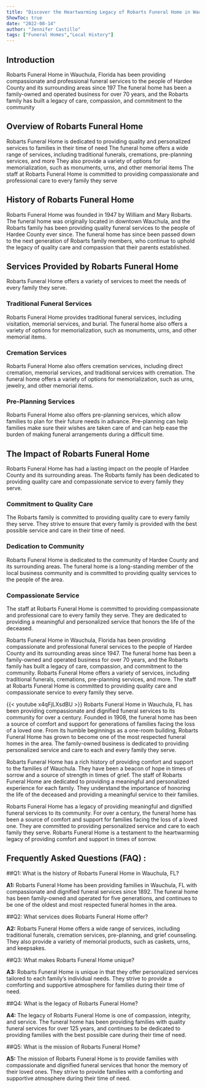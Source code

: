 ```yaml
---
title: "Discover the Heartwarming Legacy of Robarts Funeral Home in Wauchula, FL"
ShowToc: true 
date: "2022-08-14"
author: "Jennifer Castillo" 
tags: ["Funeral Homes","Local History"]
---
```

## Introduction
Robarts Funeral Home in Wauchula, Florida has been providing compassionate and professional funeral services to the people of Hardee County and its surrounding areas since 197 The funeral home has been a family-owned and operated business for over 70 years, and the Robarts family has built a legacy of care, compassion, and commitment to the community 

## Overview of Robarts Funeral Home
Robarts Funeral Home is dedicated to providing quality and personalized services to families in their time of need The funeral home offers a wide range of services, including traditional funerals, cremations, pre-planning services, and more They also provide a variety of options for memorialization, such as monuments, urns, and other memorial items The staff at Robarts Funeral Home is committed to providing compassionate and professional care to every family they serve 

## History of Robarts Funeral Home
Robarts Funeral Home was founded in 1947 by William and Mary Robarts. The funeral home was originally located in downtown Wauchula, and the Robarts family has been providing quality funeral services to the people of Hardee County ever since. The funeral home has since been passed down to the next generation of Robarts family members, who continue to uphold the legacy of quality care and compassion that their parents established. 

## Services Provided by Robarts Funeral Home
Robarts Funeral Home offers a variety of services to meet the needs of every family they serve. 

### Traditional Funeral Services 
Robarts Funeral Home provides traditional funeral services, including visitation, memorial services, and burial. The funeral home also offers a variety of options for memorialization, such as monuments, urns, and other memorial items. 

### Cremation Services 
Robarts Funeral Home also offers cremation services, including direct cremation, memorial services, and traditional services with cremation. The funeral home offers a variety of options for memorialization, such as urns, jewelry, and other memorial items. 

### Pre-Planning Services 
Robarts Funeral Home also offers pre-planning services, which allow families to plan for their future needs in advance. Pre-planning can help families make sure their wishes are taken care of and can help ease the burden of making funeral arrangements during a difficult time. 

## The Impact of Robarts Funeral Home
Robarts Funeral Home has had a lasting impact on the people of Hardee County and its surrounding areas. The Robarts family has been dedicated to providing quality care and compassionate service to every family they serve. 

### Commitment to Quality Care 
The Robarts family is committed to providing quality care to every family they serve. They strive to ensure that every family is provided with the best possible service and care in their time of need. 

### Dedication to Community 
Robarts Funeral Home is dedicated to the community of Hardee County and its surrounding areas. The funeral home is a long-standing member of the local business community and is committed to providing quality services to the people of the area. 

### Compassionate Service 
The staff at Robarts Funeral Home is committed to providing compassionate and professional care to every family they serve. They are dedicated to providing a meaningful and personalized service that honors the life of the deceased. 

Robarts Funeral Home in Wauchula, Florida has been providing compassionate and professional funeral services to the people of Hardee County and its surrounding areas since 1947. The funeral home has been a family-owned and operated business for over 70 years, and the Robarts family has built a legacy of care, compassion, and commitment to the community. Robarts Funeral Home offers a variety of services, including traditional funerals, cremations, pre-planning services, and more. The staff at Robarts Funeral Home is committed to providing quality care and compassionate service to every family they serve.

{{< youtube x4qFjLXsdBU >}} 
Robarts Funeral Home in Wauchula, FL has been providing compassionate and dignified funeral services to its community for over a century. Founded in 1908, the funeral home has been a source of comfort and support for generations of families facing the loss of a loved one. From its humble beginnings as a one-room building, Robarts Funeral Home has grown to become one of the most respected funeral homes in the area. The family-owned business is dedicated to providing personalized service and care to each and every family they serve.

Robarts Funeral Home has a rich history of providing comfort and support to the families of Wauchula. They have been a beacon of hope in times of sorrow and a source of strength in times of grief. The staff of Robarts Funeral Home are dedicated to providing a meaningful and personalized experience for each family. They understand the importance of honoring the life of the deceased and providing a meaningful service to their families.

Robarts Funeral Home has a legacy of providing meaningful and dignified funeral services to its community. For over a century, the funeral home has been a source of comfort and support for families facing the loss of a loved one. They are committed to providing personalized service and care to each family they serve. Robarts Funeral Home is a testament to the heartwarming legacy of providing comfort and support in times of sorrow.

## Frequently Asked Questions (FAQ) :
##Q1: What is the history of Robarts Funeral Home in Wauchula, FL?

**A1:** Robarts Funeral Home has been providing families in Wauchula, FL with compassionate and dignified funeral services since 1892. The funeral home has been family-owned and operated for five generations, and continues to be one of the oldest and most respected funeral homes in the area.

##Q2: What services does Robarts Funeral Home offer?

**A2:** Robarts Funeral Home offers a wide range of services, including traditional funerals, cremation services, pre-planning, and grief counseling. They also provide a variety of memorial products, such as caskets, urns, and keepsakes.

##Q3: What makes Robarts Funeral Home unique?

**A3:** Robarts Funeral Home is unique in that they offer personalized services tailored to each family’s individual needs. They strive to provide a comforting and supportive atmosphere for families during their time of need.

##Q4: What is the legacy of Robarts Funeral Home?

**A4:** The legacy of Robarts Funeral Home is one of compassion, integrity, and service. The funeral home has been providing families with quality funeral services for over 125 years, and continues to be dedicated to providing families with the best possible care during their time of need.

##Q5: What is the mission of Robarts Funeral Home?

**A5:** The mission of Robarts Funeral Home is to provide families with compassionate and dignified funeral services that honor the memory of their loved ones. They strive to provide families with a comforting and supportive atmosphere during their time of need.



